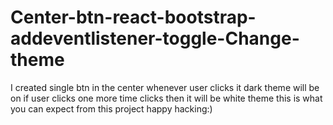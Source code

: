 # Center-btn-react-bootstrap-addeventlistener-toggle-Change-theme
I created single btn in the center whenever user clicks it dark theme will be on if user clicks one more time clicks then it will be white theme this is what you can expect from this project happy hacking:)
